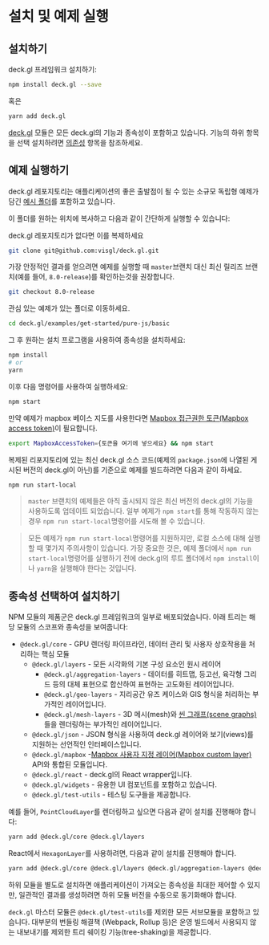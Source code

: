 # 설치 및 예제 실행

## 설치하기

deck.gl 프레임워크 설치하기:

```bash
npm install deck.gl --save
```

혹은

```bash
yarn add deck.gl
```

[deck.gl](https://www.npmjs.com/package/deck.gl) 모듈은 모든 deck.gl의 기능과 종속성이 포함하고 있습니다. 기능의 하위 항목을 선택 설치하려면 [의존성](#selectively-install-dependencies) 항목을 참조하세요.

## 예제 실행하기
deck.gl 레포지토리는 애플리케이션의 좋은 출발점이 될 수 있는 소규모 독립형 예제가 담긴 [예시 폴더](https://github.com/visgl/deck.gl/tree/master/examples)를 포함하고 있습니다.

이 폴더를 원하는 위치에 복사하고 다음과 같이 간단하게 실행할 수 있습니다:

deck.gl 레포지토리가 없다면 이를 복제하세요

```bash
git clone git@github.com:visgl/deck.gl.git
```

가장 안정적인 결과를 얻으려면 예제를 실행할 때 `master`브랜치 대신 최신 릴리즈 브랜치(예를 들어, `8.0-release`)를 확인하는것을 권장합니다.

```bash
git checkout 8.0-release
```

관심 있는 예제가 있는 폴더로 이동하세요.

```bash
cd deck.gl/examples/get-started/pure-js/basic
```

그 후 원하는 설치 프로그램을 사용하여 종속성을 설치하세요:

```bash
npm install
# or
yarn
```

이후 다음 명령어를 사용하여 실행하세요:

```bash
npm start
```

만약 예제가 mapbox 베이스 지도를 사용한다면 [Mapbox 접근권한 토큰(Mapbox access token)](./using-with-map.md)이 필요합니다.

```bash
export MapboxAccessToken={토큰을 여기에 넣으세요} && npm start
```

복제된 리포지토리에 있는 최신 deck.gl 소스 코드(예제의 `package.json`에 나열된 게시된 버전의 deck.gl이 아닌)를 기준으로 예제를 빌드하려면 다음과 같이 하세요.

```bash
npm run start-local
```

> `master` 브랜치의 예제들은 아직 출시되지 않은 최신 버전의 deck.gl의 기능을 사용하도록 업데이트 되었습니다. 일부 예제가 `npm start`를 통해 작동하지 않는 경우 `npm run start-local`명령어를 시도해 볼 수 있습니다.

> 모든 예제가 `npm run start-local`명령어를 지원하지만, 로컬 소스에 대해 실행할 때 몇가지 주의사항이 있습니다. 가장 중요한 것은, 예제 폴더에서 `npm run start-local`명령어를 실행하기 전에 deck.gl의 루트 폴더에서 `npm install`이나 `yarn`을 실행해야 한다는 것입니다.


## 종속성 선택하여 설치하기

NPM 모듈의 제품군은 deck.gl 프레임워크의 일부로 배포되었습니다. 아래 트리는 해당 모듈의 스코프와 종속성을 보여줍니다:

- `@deck.gl/core` - GPU 렌더링 파이프라인, 데이터 관리 및 사용자 상호작용을 처리하는 핵심 모듈
  + `@deck.gl/layers` -  모든 시각화의 기본 구성 요소인 원시 레이어
    * `@deck.gl/aggregation-layers` - 데이터를 히트맵, 등고선, 육각형 그리드 등의 대체 표현으로 합산하여 표현하는 고도화된 레이어입니다.
    * `@deck.gl/geo-layers` - 지리공간 유즈 케이스와 GIS 형식을 처리하는 부가적인 레이어입니다.
    * `@deck.gl/mesh-layers` - 3D 메시(mesh)와 [씬 그래프(scene graphs)](https://en.wikipedia.org/wiki/Scene_graph)들을 렌더링하는 부가적인 레이어입니다.
  + `@deck.gl/json` - JSON 형식을 사용하여 deck.gl 레이어와 보기(views)를 지원하는 선언적인 인터페이스입니다.
  + `@deck.gl/mapbox` -[Mapbox 사용자 지정 레이어(Mapbox custom layer)](../api-reference/mapbox/overview.md) API와 통합된 모듈입니다.
  + `@deck.gl/react` - deck.gl의 React wrapper입니다.
  + `@deck.gl/widgets` - 유용한 UI 컴포넌트를 포함하고 있습니다.
  + `@deck.gl/test-utils` - 테스팅 도구들을 제공합니다.


예를 들어, `PointCloudLayer`를 렌더링하고 싶으면 다음과 같이 설치를 진행해야 합니다:

```bash
yarn add @deck.gl/core @deck.gl/layers
```

React에서 `HexagonLayer`를 사용하려면, 다음과 같이 설치를 진행해야 합니다.

```bash
yarn add @deck.gl/core @deck.gl/layers @deck.gl/aggregation-layers @deck.gl/react
```

하위 모듈을 별도로 설치하면 애플리케이션이 가져오는 종속성을 최대한 제어할 수 있지만, 일관적인 결과를 생성하려면 하위 모듈 버전을 수동으로 동기화해야 합니다.

`deck.gl` 마스터 모듈은 `@deck.gl/test-utils`를 제외한 모든 서브모듈을 포함하고 있습니다. 대부분의 번들링 해결책 (Webpack, Rollup 등)은 운영 빌드에서 사용되지 않는 내보내기를 제외한 트리 쉐이킹 기능(tree-shaking)을 제공합니다.

